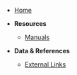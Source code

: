 - [Home](/)  
- **Resources**
  - [Manuals](research/manuals.md)

- **Data & References**
  - [External Links](research/resources.md)
